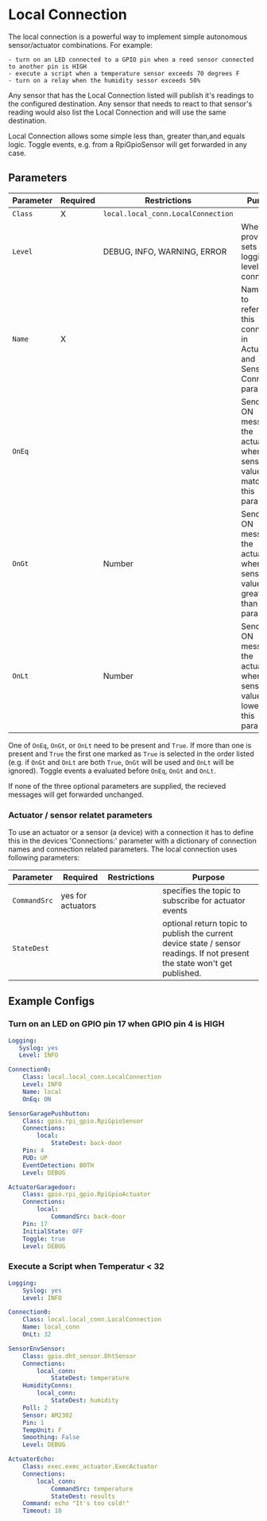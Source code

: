 # Local Connection

The local connection is a powerful way to implement simple autonomous sensor/actuator combinations.
For example:

    - turn on an LED connected to a GPIO pin when a reed sensor connected to another pin is HIGH
    - execute a script when a temperature sensor exceeds 70 degrees F
    - turn on a relay when the humidity sessor exceeds 50%

Any sensor that has the Local Connection listed will publish it's readings to the configured destination.
Any sensor that needs to react to that sensor's reading would also list the Local Connection and will use the same destination.

Local Connection allows some simple less than, greater than,and equals logic.
Toggle events, e.g. from a RpiGpioSensor will get forwarded in any case.

## Parameters

Parameter | Required | Restrictions | Purpose
-|-|-|-
`Class` | X | `local.local_conn.LocalConnection` |
`Level` | | DEBUG, INFO, WARNING, ERROR | When provided, sets the logging level for the connection.
`Name` | X | | Name used to reference this connection in Actuators and Sensor's Connection parameter.
`OnEq` | | | Sends an ON message to the actuator(s) when the sensor value matches this parameter.
`OnGt` | | Number | Sends an ON message to the actuator(s) when sensor value is greater than this parameter.
`OnLt` | | Number | Sends an ON message to the actuator(s) when the sensor value is lower than this parameter.

One of `OnEq`, `OnGt`, or `OnLt` need to be present and `True`.
If more than one is present and `True` the first one marked as `True` is selected in the order listed (e.g. if `OnGt` and `OnLt` are both `True`, `OnGt` will be used and `OnLt` will be ignored).
Toggle events a evaluated before `OnEq`, `OnGt` and `OnLt`.

If none of the three optional parameters are supplied, the recieved messages will get forwarded unchanged.

### Actuator / sensor relatet parameters

To use an actuator or a sensor (a device) with a connection it has to define this in the devices 'Connections:' parameter with a dictionary of connection names and connection related parameters.
The local connection uses following parameters:

Parameter | Required | Restrictions | Purpose
-|-|-|-
`CommandSrc` | yes for actuators |  | specifies the topic to subscribe for actuator events
`StateDest` |  |  | optional return topic to publish the current device state / sensor readings. If not present the state won't get published.

## Example Configs

### Turn on an LED on GPIO pin 17 when GPIO pin 4 is HIGH

```yaml
Logging:
   Syslog: yes
   Level: INFO

Connection0:
    Class: local.local_conn.LocalConnection
    Level: INFO
    Name: local
    OnEq: ON

SensorGaragePushbutton:
    Class: gpio.rpi_gpio.RpiGpioSensor
    Connections:
        local:
            StateDest: back-door
    Pin: 4
    PUD: UP
    EventDetection: BOTH
    Level: DEBUG

ActuatorGaragedoor:
    Class: gpio.rpi_gpio.RpiGpioActuator
    Connections:
        local:
            CommandSrc: back-door
    Pin: 17
    InitialState: OFF
    Toggle: true
    Level: DEBUG
```

### Execute a Script when Temperatur < 32

```yaml
Logging:
    Syslog: yes
    Level: INFO

Connection0:
    Class: local.local_conn.LocalConnection
    Name: local_conn
    OnLt: 32

SensorEnvSensor:
    Class: gpio.dht_sensor.DhtSensor
    Connections:
        local_conn:
            StateDest: temperature
    HumidityConns:
        local_conn:
            StateDest: humidity
    Poll: 2
    Sensor: AM2302
    Pin: 1
    TempUnit: F
    Smoothing: False
    Level: DEBUG

ActuatorEcho:
    Class: exec.exec_actuator.ExecActuator
    Connections:
        local_conn:
            CommandSrc: temperature
            StateDest: results
    Command: echo "It's too cold!"
    Timeout: 10
```
